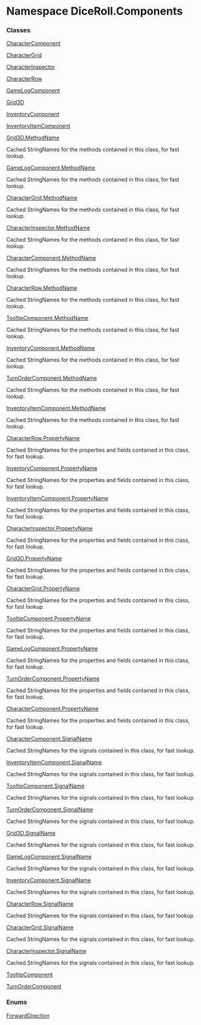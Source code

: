 # <a id="DiceRoll_Components"></a> Namespace DiceRoll.Components

### Classes

 [CharacterComponent](DiceRoll.Components.CharacterComponent.md)

 [CharacterGrid](DiceRoll.Components.CharacterGrid.md)

 [CharacterInspector](DiceRoll.Components.CharacterInspector.md)

 [CharacterRow](DiceRoll.Components.CharacterRow.md)

 [GameLogComponent](DiceRoll.Components.GameLogComponent.md)

 [Grid3D](DiceRoll.Components.Grid3D.md)

 [InventoryComponent](DiceRoll.Components.InventoryComponent.md)

 [InventoryItemComponent](DiceRoll.Components.InventoryItemComponent.md)

 [Grid3D.MethodName](DiceRoll.Components.Grid3D.MethodName.md)

Cached StringNames for the methods contained in this class, for fast lookup.

 [GameLogComponent.MethodName](DiceRoll.Components.GameLogComponent.MethodName.md)

Cached StringNames for the methods contained in this class, for fast lookup.

 [CharacterGrid.MethodName](DiceRoll.Components.CharacterGrid.MethodName.md)

Cached StringNames for the methods contained in this class, for fast lookup.

 [CharacterInspector.MethodName](DiceRoll.Components.CharacterInspector.MethodName.md)

Cached StringNames for the methods contained in this class, for fast lookup.

 [CharacterComponent.MethodName](DiceRoll.Components.CharacterComponent.MethodName.md)

Cached StringNames for the methods contained in this class, for fast lookup.

 [CharacterRow.MethodName](DiceRoll.Components.CharacterRow.MethodName.md)

Cached StringNames for the methods contained in this class, for fast lookup.

 [TooltipComponent.MethodName](DiceRoll.Components.TooltipComponent.MethodName.md)

Cached StringNames for the methods contained in this class, for fast lookup.

 [InventoryComponent.MethodName](DiceRoll.Components.InventoryComponent.MethodName.md)

Cached StringNames for the methods contained in this class, for fast lookup.

 [TurnOrderComponent.MethodName](DiceRoll.Components.TurnOrderComponent.MethodName.md)

Cached StringNames for the methods contained in this class, for fast lookup.

 [InventoryItemComponent.MethodName](DiceRoll.Components.InventoryItemComponent.MethodName.md)

Cached StringNames for the methods contained in this class, for fast lookup.

 [CharacterRow.PropertyName](DiceRoll.Components.CharacterRow.PropertyName.md)

Cached StringNames for the properties and fields contained in this class, for fast lookup.

 [InventoryComponent.PropertyName](DiceRoll.Components.InventoryComponent.PropertyName.md)

Cached StringNames for the properties and fields contained in this class, for fast lookup.

 [InventoryItemComponent.PropertyName](DiceRoll.Components.InventoryItemComponent.PropertyName.md)

Cached StringNames for the properties and fields contained in this class, for fast lookup.

 [CharacterInspector.PropertyName](DiceRoll.Components.CharacterInspector.PropertyName.md)

Cached StringNames for the properties and fields contained in this class, for fast lookup.

 [Grid3D.PropertyName](DiceRoll.Components.Grid3D.PropertyName.md)

Cached StringNames for the properties and fields contained in this class, for fast lookup.

 [CharacterGrid.PropertyName](DiceRoll.Components.CharacterGrid.PropertyName.md)

Cached StringNames for the properties and fields contained in this class, for fast lookup.

 [TooltipComponent.PropertyName](DiceRoll.Components.TooltipComponent.PropertyName.md)

Cached StringNames for the properties and fields contained in this class, for fast lookup.

 [GameLogComponent.PropertyName](DiceRoll.Components.GameLogComponent.PropertyName.md)

Cached StringNames for the properties and fields contained in this class, for fast lookup.

 [TurnOrderComponent.PropertyName](DiceRoll.Components.TurnOrderComponent.PropertyName.md)

Cached StringNames for the properties and fields contained in this class, for fast lookup.

 [CharacterComponent.PropertyName](DiceRoll.Components.CharacterComponent.PropertyName.md)

Cached StringNames for the properties and fields contained in this class, for fast lookup.

 [CharacterComponent.SignalName](DiceRoll.Components.CharacterComponent.SignalName.md)

Cached StringNames for the signals contained in this class, for fast lookup.

 [InventoryItemComponent.SignalName](DiceRoll.Components.InventoryItemComponent.SignalName.md)

Cached StringNames for the signals contained in this class, for fast lookup.

 [TooltipComponent.SignalName](DiceRoll.Components.TooltipComponent.SignalName.md)

Cached StringNames for the signals contained in this class, for fast lookup.

 [TurnOrderComponent.SignalName](DiceRoll.Components.TurnOrderComponent.SignalName.md)

Cached StringNames for the signals contained in this class, for fast lookup.

 [Grid3D.SignalName](DiceRoll.Components.Grid3D.SignalName.md)

Cached StringNames for the signals contained in this class, for fast lookup.

 [GameLogComponent.SignalName](DiceRoll.Components.GameLogComponent.SignalName.md)

Cached StringNames for the signals contained in this class, for fast lookup.

 [InventoryComponent.SignalName](DiceRoll.Components.InventoryComponent.SignalName.md)

Cached StringNames for the signals contained in this class, for fast lookup.

 [CharacterRow.SignalName](DiceRoll.Components.CharacterRow.SignalName.md)

Cached StringNames for the signals contained in this class, for fast lookup.

 [CharacterGrid.SignalName](DiceRoll.Components.CharacterGrid.SignalName.md)

Cached StringNames for the signals contained in this class, for fast lookup.

 [CharacterInspector.SignalName](DiceRoll.Components.CharacterInspector.SignalName.md)

Cached StringNames for the signals contained in this class, for fast lookup.

 [TooltipComponent](DiceRoll.Components.TooltipComponent.md)

 [TurnOrderComponent](DiceRoll.Components.TurnOrderComponent.md)

### Enums

 [ForwardDirection](DiceRoll.Components.ForwardDirection.md)

